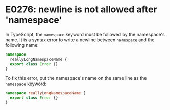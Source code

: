 # E0276: newline is not allowed after 'namespace'

In TypeScript, the `namespace` keyword must be followed by the namespace's name.
It is a syntax error to write a newline between `namespace` and the following
name:

```typescript
namespace
  reallyLongNamespaceName {
  export class Error {}
}
```

To fix this error, put the namespace's name on the same line as the `namespace`
keyword:

```typescript
namespace reallyLongNamespaceName {
  export class Error {}
}
```
